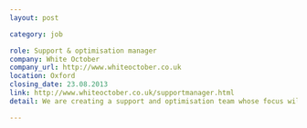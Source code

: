 ```yaml
---
layout: post

category: job

role: Support & optimisation manager
company: White October
company_url: http://www.whiteoctober.co.uk
location: Oxford
closing_date: 23.08.2013
link: http://www.whiteoctober.co.uk/supportmanager.html
detail: We are creating a support and optimisation team whose focus will be on our existing clients. The team works with our clients pre & post launch, building relationships, delivering  support and helping clients learn what their customers are really doing. All this helps keep our clients happy, drive better results for them and generates ongoing work for White October.

---
```

